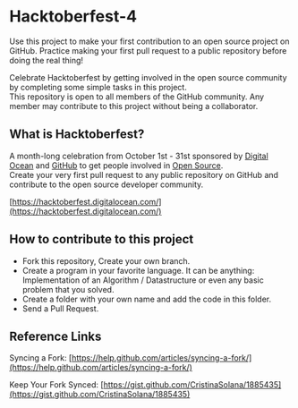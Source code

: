 # Hacktoberfest-4     

Use this project to make your first contribution to an open source project on GitHub. Practice making your first pull request to a public repository before doing the real thing!    

Celebrate Hacktoberfest by getting involved in the open source community by completing some simple tasks in this project.    
This repository is open to all members of the GitHub community. Any member may contribute to this project without being a collaborator.     

## What is Hacktoberfest?
A month-long celebration from October 1st - 31st sponsored by [Digital Ocean](https://hacktoberfest.digitalocean.com/) and [GitHub](https://github.com/blog/2433-celebrate-open-source-this-october-with-hacktoberfest) to get people involved in [Open Source](https://github.com/open-source).    
Create your very first pull request to any public repository on GitHub and contribute to the open source developer community.      

[https://hacktoberfest.digitalocean.com/](https://hacktoberfest.digitalocean.com/)       

## How to contribute to this project

* Fork this repository, Create your own branch.     
* Create a program in your favorite language. It can be anything: Implementation of an Algorithm / Datastructure or even any basic problem that you solved.    
* Create a folder with your own name and add the code in this folder.     
* Send a Pull Request.     

## Reference Links     

Syncing a Fork: [https://help.github.com/articles/syncing-a-fork/](https://help.github.com/articles/syncing-a-fork/)

Keep Your Fork Synced: [https://gist.github.com/CristinaSolana/1885435](https://gist.github.com/CristinaSolana/1885435)
